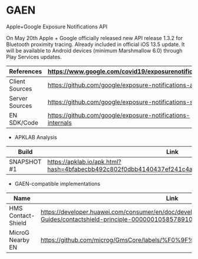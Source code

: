 # GAEN
Apple+Google Exposure Notifications API

On May 20th Apple + Google officially released new API release 1.3.2 for Bluetooth proximity tracing. Already included in official iOS 13.5 update. It will be available to Android devices (minimum Marshmallow 6.0) through Play Services updates.

References | https://www.google.com/covid19/exposurenotifications/
-----------|------------------------------------------------------
Client Sources | https://github.com/google/exposure-notifications-android
Server Sources | https://github.com/google/exposure-notifications-server
EN SDK/Code | https://github.com/google/exposure-notifications-internals

- APKLAB Analysis

Build | Link
------|-----
SNAPSHOT #1 | https://apklab.io/apk.html?hash=4bfabecbb492c802f0dbb4140437ef241c4a75266cbb55084c5370e83001762c

- GAEN-compatible implementations

Name | Link
-----|-----
HMS Contact-Shield | https://developer.huawei.com/consumer/en/doc/development/HMSCore-Guides/contactshield-principle-0000001058578910
MicroG Nearby EN | https://github.com/microg/GmsCore/labels/%F0%9F%A6%A0%20Exposure%20Notifications
